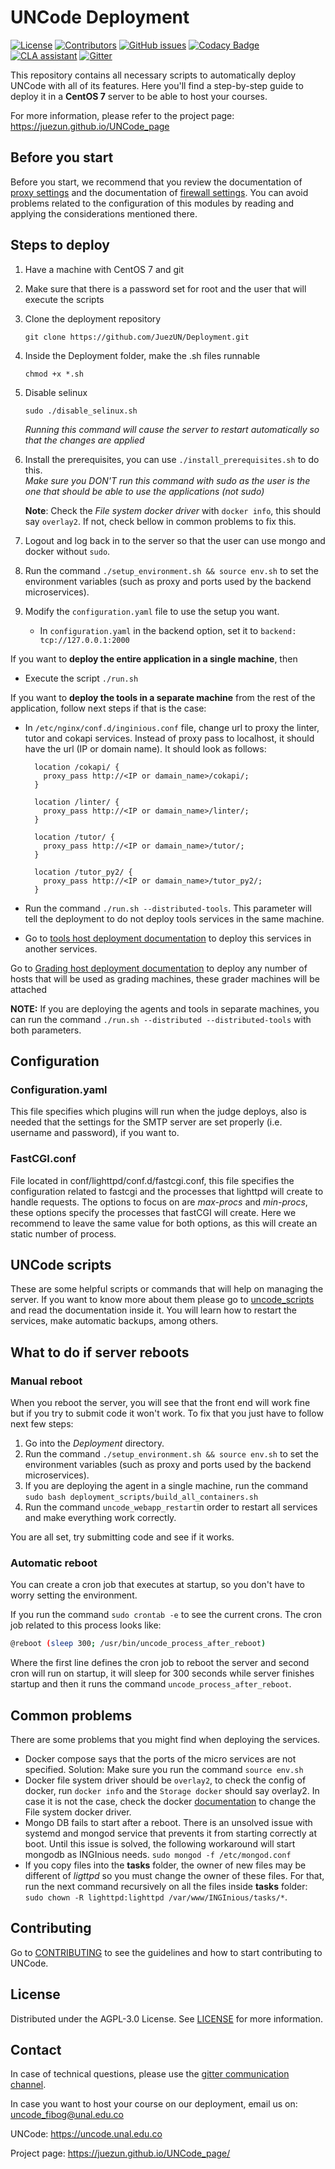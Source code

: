# UNCode Deployment 

[![License](https://img.shields.io/github/license/JuezUN/Deployment?style=plastic)][license_url]
[![Contributors](https://img.shields.io/github/contributors/JuezUN/Deployment?style=plastic)][contributors_url]
[![GitHub issues](https://img.shields.io/github/issues/JuezUN/Deployment?style=plastic)][issues_url]
[![Codacy Badge](https://app.codacy.com/project/badge/Grade/cb814cff25be4fb89e97be55aa29fbbf)][codacy_badge_url]
[![CLA assistant](https://cla-assistant.io/readme/badge/JuezUN/Deployment)][cla_url]
[![Gitter](https://badges.gitter.im/uncode-unal/community.svg)][gitter_url]

This repository contains all necessary scripts to automatically deploy UNCode with all of its features.
Here you'll find a step-by-step guide to deploy it in a **CentOS 7** server to be able to host your courses.

For more information, please refer to the project page: <https://juezun.github.io/UNCode_page>

## Before you start

Before you start, we recommend that you review the documentation of [proxy settings](proxy.md) and the documentation of [firewall settings](firewall.md). You can avoid problems related to the configuration of this modules by reading and applying the considerations mentioned there.

## Steps to deploy

1. Have a machine with CentOS 7 and git

2. Make sure that there is a password set for root and the user that will execute the scripts

3. Clone the deployment repository

   `git clone https://github.com/JuezUN/Deployment.git`

4. Inside the Deployment folder, make the .sh files runnable

   `chmod +x *.sh`

5. Disable selinux

   `sudo ./disable_selinux.sh`

   *Running this command will cause the server to restart automatically so that the changes are applied*

6. Install the prerequisites, you can use `./install_prerequisites.sh` to do this. 
   ​      
     *Make sure you DON'T run this command with sudo as the user is the one that should be able to use the applications (not sudo)*

   **Note**: Check the *File system docker driver* with `docker info`, this should say `overlay2`. If not, check bellow in common problems to fix this.

7. Logout and log back in to the server so that the user can use mongo and docker without `sudo`.

8. Run the command `./setup_environment.sh && source env.sh` to set the environment variables (such as proxy and ports used by the backend microservices).

9. Modify the `configuration.yaml` file to use the setup you want.
    - In `configuration.yaml` in the backend option, set it to `backend: tcp://127.0.0.1:2000`

If you want to **deploy the entire application in a single machine**, then

- Execute the script `./run.sh`

If you want to **deploy the tools in a separate machine** from the rest of the application, follow next steps if that is the case:

- In `/etc/nginx/conf.d/inginious.conf` file, change url to proxy the linter, tutor and cokapi services. Instead of proxy pass to localhost, it should have the url (IP or domain name). It should look as follows:

  ```
    location /cokapi/ {
      proxy_pass http://<IP or damain_name>/cokapi/;
    }

    location /linter/ {
      proxy_pass http://<IP or damain_name>/linter/;
    }

    location /tutor/ {
      proxy_pass http://<IP or damain_name>/tutor/;
    }
  
    location /tutor_py2/ {
      proxy_pass http://<IP or damain_name>/tutor_py2/;
    }
  ```

- Run the command `./run.sh --distributed-tools`. This parameter will tell the deployment to do not deploy tools services in the same machine.

- Go to [tools host deployment documentation](tools_host/README.md) to deploy this services in another services.

Go to [Grading host deployment documentation][grader_host_url] to deploy 
any number of hosts that will be used as grading machines, these grader machines will be attached 

**NOTE:** If you are deploying the agents and tools in separate machines, you can run the command `./run.sh --distributed --distributed-tools` with both parameters.

## Configuration

### Configuration.yaml

This file specifies which plugins will run when the judge deploys, also is needed that the settings for the SMTP server are set properly (i.e. username and password), if you want to.

### FastCGI.conf

File located in conf/lighttpd/conf.d/fastcgi.conf, this file specifies the configuration related to fastcgi and the processes that lighttpd will create to handle requests.
The options to focus on are *max-procs* and *min-procs*, these options specify the processes that fastCGI will create. Here we recommend to leave the same value for both options, 
as this will create an static number of process.

## UNCode scripts

These are some helpful scripts or commands that will help on managing the server. If you want to know more about them please go to [uncode_scripts][uncode_scripts_url] and read the documentation inside it. You will learn how to restart the services, make automatic backups, among others.

## What to do if server reboots

### Manual reboot
When you reboot the server, you will see that the front end will work fine but if you try  to submit code it won't work. To fix that you just have to follow next few steps:

1. Go into the *Deployment* directory.
2. Run the command `./setup_environment.sh && source env.sh` to set the environment variables (such as proxy and ports used by the backend microservices).
3. If you are deploying the agent in a single machine, run the command `sudo bash deployment_scripts/build_all_containers.sh`
4. Run the command `uncode_webapp_restart`in order to restart all services and make everything work correctly.

You are all set, try submitting code and see if it works.

### Automatic reboot

You can create a cron job that executes at startup, so you don't have to worry setting the environment.

If you run the command `sudo crontab -e` to see the current crons. The cron job related to this process looks like:

```bash
@reboot (sleep 300; /usr/bin/uncode_process_after_reboot)
```

Where the first line defines the cron job to reboot the server and second cron will run on startup, it will sleep for 300  seconds while server finishes startup and then it runs the command `uncode_process_after_reboot`.

## Common problems

There are some problems that you might find when deploying the services. 

- Docker compose says that the ports of the micro services are not specified. Solution: Make sure you run the command `source env.sh`
- Docker file system driver should be `overlay2`, to check the config of docker, run `docker info` and the `Storage docker` should say overlay2. In case it is not the case, check the docker [documentation](https://docs.docker.com/storage/storagedriver/overlayfs-driver/) to change the File system docker driver.
- Mongo DB fails to start after a reboot. There is an unsolved issue with systemd and mongod service that prevents it from starting correctly at boot. Until this issue is solved, the following workaround will start mongodb as INGInious needs.
  `sudo mongod -f /etc/mongod.conf`
- If you copy files into the **tasks** folder, the owner of new files may be different of *ligttpd* so you must change the owner of these files. For that, run the next command recursively on all the files inside **tasks** folder: `sudo chown -R lighttpd:lighttpd /var/www/INGInious/tasks/*`.

## Contributing

Go to [CONTRIBUTING][contributing_url] to see the guidelines and how to start contributing to UNCode.

## License

Distributed under the AGPL-3.0 License. See [LICENSE][license_url] for more information.

## Contact

In case of technical questions, please use the [gitter communication channel][gitter_url].

In case you want to host your course on our deployment, email us on: <uncode_fibog@unal.edu.co>

UNCode: <https://uncode.unal.edu.co>

Project page: <https://juezun.github.io/UNCode_page/>

[grader_host_url]: https://github.com/JuezUN/Deployment/tree/master/grader-host
[uncode_scripts_url]: https://github.com/JuezUN/Deployment/tree/master/uncode_scripts
[license_url]: https://github.com/JuezUN/Development/blob/master/LICENSE
[contributors_url]: https://github.com/JuezUN/Development/graphs/contributors
[issues_url]: https://github.com/JuezUN/Development/issues
[codacy_badge_url]: https://www.codacy.com/gh/JuezUN/Deployment/dashboard?utm_source=github.com&amp;utm_medium=referral&amp;utm_content=JuezUN/Deployment&amp;utm_campaign=Badge_Grade
[cla_url]: https://cla-assistant.io/JuezUN/Deployment
[gitter_url]:https://gitter.im/uncode-unal/community?utm_source=badge&utm_medium=badge&utm_campaign=pr-badge
[contributing_url]: https://github.com/JuezUN/Deployment/blob/master/CONTRIBUTING.md
